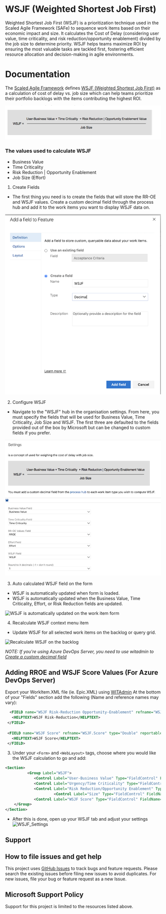 # WSJF (Weighted Shortest Job First)

Weighted Shortest Job First (WSJF) is a prioritization technique used in the Scaled Agile Framework (SAFe) to sequence work items based on their economic impact and size. It calculates the Cost of Delay (considering user value, time criticality, and risk reduction/opportunity enablement) divided by the job size to determine priority. WSJF helps teams maximize ROI by ensuring the most valuable tasks are tackled first, fostering efficient resource allocation and decision-making in agile environments.

# Documentation

 The [Scaled Agile Framework](http://www.scaledagileframework.com) defines [WSJF (Weighted Shortest Job First)](http://www.scaledagileframework.com/wsjf/) as a calculation of cost of delay vs. job size which can help teams prioritize their portfolio backlogs with the items contributing the highest ROI.

 ![WSJF = Business Value + Time Criticality + Risk Reduction | Opportunity Enablement /Effort](marketplace/WSJF-used-values.png)

###  The values used to calculate WSJF

- Business Value
- Time Criticality
- Risk Reduction | Opportunity Enablement
- Job Size (Effort)

1. Create Fields

- The first thing you need is to create the fields that will store the RR-OE and WSJF values. Create a custom decimal field through the process hub and add it to the work items you want to display WSJF data on.

![Create a custom decimal field](marketplace/WSJF-create-fields.png)

2. Configure WSJF 

- Navigate to the "WSJF" hub in the organisation settings. From here, you must specify the fields that will be used for Business Value, Time Criticality, Job Size and WSJF.  The first three are defaulted to the fields provided out of the box by Microsoft but can be changed to custom fields if you prefer.

![WSJF displaying on the work item form](marketplace/WSJF-Setting.png)

3. Auto calculated WSJF field on the form

- WSJF is automatically updated when form is loaded.
- WSJF is automatically updated when the Business Value, Time Criticality, Effort,   or Risk Reduction fields are updated.

![WSJF is automatically updated on the work item form](marketplace/AutoCalcWSJF.gif)

4. Recalculate WSJF context menu item
- Update WSJF for all selected work items on the backlog or query grid.

![Recalculate WSJF on the backlog](marketplace/RecalculateWSJF.gif)

*NOTE: If you're using Azure DevOps Server, you need to use witadmin to [Create a custom decimal field](https://www.visualstudio.com/en-us/docs/work/customize/add-modify-field#to-add-a-custom-field)*

## Adding RROE and WSJF Score Values (For Azure DevOps Server)

Export your WorkItem.XML file (ie. Epic.XML) using [WITAdmin](https://learn.microsoft.com/en-us/previous-versions/azure/devops/reference/witadmin/witadmin-import-export-manage-wits?view=tfs-2018)
At the bottom of your "Fields" section add the following (Name and reference names may vary):

```xml
  <FIELD name="WSJF Risk-Reduction Opportunity-Enablement" refname="WSJF.RROEValue" type="Integer" reportable="dimension">
   <HELPTEXT>WSJF Risk-Reduction</HELPTEXT>
 </FIELD>
 
 <FIELD name="WSJF Score" refname="WSJF.Score" type="Double" reportable="dimension">
   <HELPTEXT>WSJF Score</HELPTEXT>
 </FIELD> 
 ```
 3. Under your `<Form>` and `<WebLayout>` tags, choose where you would like the WSJF calculation to go and add:


 ```xml
 <Section>
		   <Group Label="WSJF">
              <Control Label="User-Business Value" Type="FieldControl" FieldName="Microsoft.Azure DevOps.Common.BusinessValue" EmptyText="[Numbered Value]" />
              <Control Label="Urgency/Time Criticality" Type="FieldControl" FieldName="Microsoft.Azure DevOps.Common.TimeCriticality" EmptyText="[Numbered Value]" />
              <Control Label="Risk Reduction/Opportunity Enablement" Type="FieldControl" FieldName="WSJF.RROEValue" EmptyText="[Numbered Value]" />
			           <Control Label="Size" Type="FieldControl" FieldName="Microsoft.Azure DevOps.Scheduling.Effort" EmptyText="[Numbered Value]" />
              <Control Label="WSJF Score" Type="FieldControl" FieldName="WSJF.Score" EmptyText="[Numbered Value]" />
     </Group>
</Section>
```
- After this is done, open up your WSJF tab and adjust your settings
![WSJF_Settings](marketplace/WSJF_Settings.png)

## Support

## How to file issues and get help

This project uses [GitHub Issues](https://github.com/microsoft/AzureDevOps-WSJF-Extension/issue) to track bugs and feature requests. Please search the existing issues before filing new issues to avoid duplicates. For new issues, file your bug or feature request as a new Issue. 

## Microsoft Support Policy

Support for this project is limited to the resources listed above.